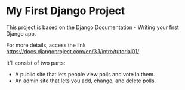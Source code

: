 # My First Django Project

This project is based on the Django Documentation - Writing your first Django app.

For more details, access the link https://docs.djangoproject.com/en/3.1/intro/tutorial01/

It’ll consist of two parts:

- A public site that lets people view polls and vote in them.
- An admin site that lets you add, change, and delete polls.